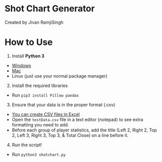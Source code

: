# Shot Chart Generator
Created by Jivan RamjiSingh

# How to Use

1. Install **Python 3**
  * [Windows](https://www.python.org/downloads/windows/)
  * [Mac](https://www.python.org/downloads/mac-osx/)
  * Linux (just use your normal package manager)
2. Install the required libraries
  * Run ```pip3 install Pillow pandas```
3. Ensure that your data is in the proper format (.csv)
  * [You can create CSV files in Excel](https://knowledgebase.constantcontact.com/articles/KnowledgeBase/6409-saving-an-excel-file-as-a-csv-file?lang=en_US)
  * Open the ```testData.csv``` file in a text editor (notepad) to see extra formatting you need to add.
  * Before each group of player statistics, add the title (Left 2, Right 2, Top 2, Left 3, Right 3, Top 3, & Total Close) on a line before it. 
4. Run the script! 
  * Run ```python3 shotchart.py```
